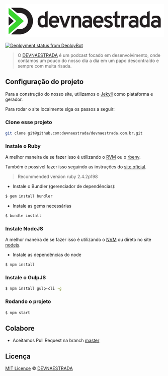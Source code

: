 <img src="https://raw.githubusercontent.com/devnaestrada/devnaestrada.com.br/master/assets/img/devnaestrada-lg.png"
     alt="DEVNAESTRADA!"/>

[![Deployment status from DeployBot](https://aowba.deploybot.com/badge/34534835889972/41230.svg)](http://deploybot.com)

> O [DEVNAESTRADA](https://devnaestrada.com.br) é um podcast focado em desenvolvimento, onde contamos um pouco do nosso dia
a dia em um papo descontraído e sempre com muita risada.

## Configuração do projeto

Para a construção do nosso site, utilizamos o [Jekyll](http://jekyllrb.com/) como plataforma e gerador.

Para rodar o site localmente siga os passos a seguir:

### Clone esse projeto

```sh
git clone git@github.com:devnaestrada/devnaestrada.com.br.git
```

### Instale o Ruby

A melhor maneira de se fazer isso é utilizando o [RVM](https://rvm.io/) ou o [rbenv](https://github.com/rbenv/rbenv).

Também é possível fazer isso seguindo as instruções do [site oficial](https://www.ruby-lang.org/pt/).

> Recommended version ruby 2.4.2p198

- Instale o Bundler (gerenciador de dependências):


```sh
$ gem install bundler
```

- Instale as gems necessárias


```sh
$ bundle install
```

### Instale NodeJS

A melhor maneira de se fazer isso é utilizando o [NVM](https://github.com/creationix/nvm) ou direto no site [nodejs](https://nodejs.org/en/).

- Instale as dependências do node


```sh
$ npm install
```

### Instale o GulpJS

```sh
$ npm install gulp-cli -g
```

### Rodando o projeto

```sh
$ npm start
```

## Colabore

- Aceitamos Pull Request na branch [master](https://github.com/devnaestrada/devnaestrada.com.br/tree/master)

## Licença

[MIT Licence](LICENSE) © [DEVNAESTRADA](http://devnaestrada.com.br/)
